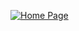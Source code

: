 

<div class="center">

<div class="tableauPlaceholder" id="viz1618328517699" style="position: relative">

<noscript>[![Home Page ](https://public.tableau.com/static/images/KP/KP_20_08_09/HomePage/1_rss.png)](#)</noscript>

<object class="tableauViz" style="display:none;"><param name="host_url" value="https%3A%2F%2Fpublic.tableau.com%2F"> <param name="embed_code_version" value="3"> <param name="site_root" value=""><param name="name" value="KP_20_08_09/HomePage"><param name="tabs" value="no"><param name="toolbar" value="yes"><param name="static_image" value="https://public.tableau.com/static/images/KP/KP_20_08_09/HomePage/1.png"> <param name="animate_transition" value="yes"><param name="display_static_image" value="yes"><param name="display_spinner" value="yes"><param name="display_overlay" value="yes"><param name="display_count" value="yes"><param name="language" value="en"><param name="filter" value="publish=yes"></object></div>



